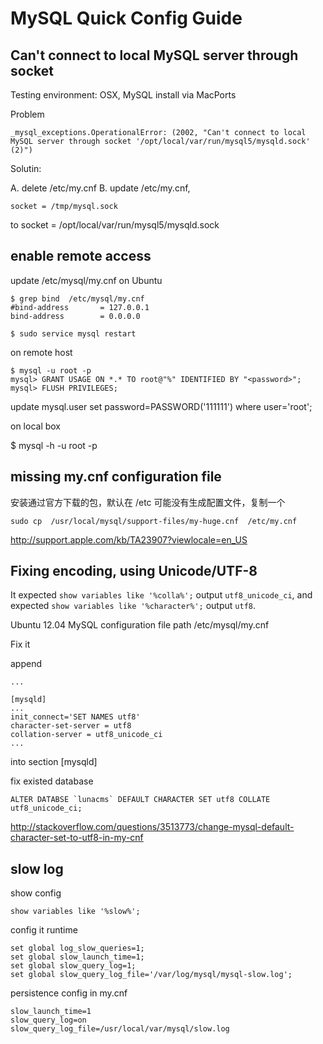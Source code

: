 # MySQL Quick Config Guide


## Can't connect to local MySQL server through socket

Testing environment: OSX, MySQL install via MacPorts

Problem

    _mysql_exceptions.OperationalError: (2002, "Can't connect to local MySQL server through socket '/opt/local/var/run/mysql5/mysqld.sock' (2)")

Solutin:

A. delete /etc/my.cnf
B. update /etc/my.cnf, 

    socket = /tmp/mysql.sock

to
    socket = /opt/local/var/run/mysql5/mysqld.sock


## enable remote access

update /etc/mysql/my.cnf on Ubuntu

    $ grep bind  /etc/mysql/my.cnf 
    #bind-address		= 127.0.0.1
    bind-address		= 0.0.0.0

    $ sudo service mysql restart
			
on remote host

    $ mysql -u root -p
    mysql> GRANT USAGE ON *.* TO root@"%" IDENTIFIED BY "<password>";
    mysql> FLUSH PRIVILEGES; 
    
update mysql.user set password=PASSWORD('111111') where user='root';

on local box
   
   $ mysql -h <remote-host> -u root -p 



##  missing my.cnf configuration file

安装通过官方下载的包，默认在 /etc 可能没有生成配置文件，复制一个

    sudo cp  /usr/local/mysql/support-files/my-huge.cnf  /etc/my.cnf


http://support.apple.com/kb/TA23907?viewlocale=en_US


## Fixing encoding, using  Unicode/UTF-8 


It expected `show variables like '%colla%';` output `utf8_unicode_ci`,
and expected `show variables like '%character%';` output `utf8`.

Ubuntu 12.04 MySQL configuration file path /etc/mysql/my.cnf

Fix it

append

    ...

    [mysqld]                                                                        
    ...
    init_connect='SET NAMES utf8'
    character-set-server = utf8
    collation-server = utf8_unicode_ci
    ...		  


into section [mysqld]


fix existed database

    ALTER DATABSE `lunacms` DEFAULT CHARACTER SET utf8 COLLATE utf8_unicode_ci;


http://stackoverflow.com/questions/3513773/change-mysql-default-character-set-to-utf8-in-my-cnf


## slow log 

show config 

    show variables like '%slow%';

config it runtime

    set global log_slow_queries=1;
    set global slow_launch_time=1;
    set global slow_query_log=1;
    set global slow_query_log_file='/var/log/mysql/mysql-slow.log';


persistence config in my.cnf

    slow_launch_time=1
    slow_query_log=on
    slow_query_log_file=/usr/local/var/mysql/slow.log


